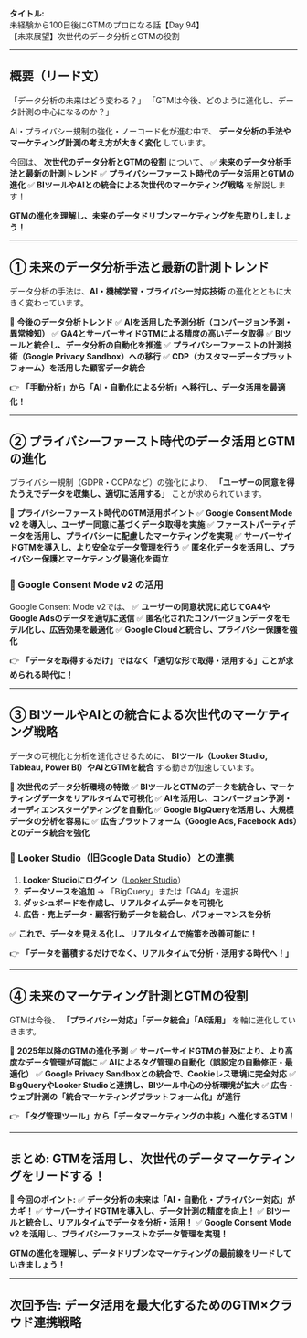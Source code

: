 **タイトル:**\
未経験から100日後にGTMのプロになる話【Day 94】\
【未来展望】次世代のデータ分析とGTMの役割

---

## **概要（リード文）**

「データ分析の未来はどう変わる？」
「GTMは今後、どのように進化し、データ計測の中心になるのか？」

AI・プライバシー規制の強化・ノーコード化が進む中で、
**データ分析の手法やマーケティング計測の考え方が大きく変化** しています。

今回は、 **次世代のデータ分析とGTMの役割** について、
✅ **未来のデータ分析手法と最新の計測トレンド**
✅ **プライバシーファースト時代のデータ活用とGTMの進化**
✅ **BIツールやAIとの統合による次世代のマーケティング戦略**
を解説します！

**GTMの進化を理解し、未来のデータドリブンマーケティングを先取りしましょう！**

---

## **① 未来のデータ分析手法と最新の計測トレンド**

データ分析の手法は、**AI・機械学習・プライバシー対応技術** の進化とともに大きく変わっています。

📌 **今後のデータ分析トレンド**
✅ **AIを活用した予測分析（コンバージョン予測・異常検知）**
✅ **GA4とサーバーサイドGTMによる精度の高いデータ取得**
✅ **BIツールと統合し、データ分析の自動化を推進**
✅ **プライバシーファーストの計測技術（Google Privacy Sandbox）への移行**
✅ **CDP（カスタマーデータプラットフォーム）を活用した顧客データ統合**

👉 **「手動分析」から「AI・自動化による分析」へ移行し、データ活用を最適化！**

---

## **② プライバシーファースト時代のデータ活用とGTMの進化**

プライバシー規制（GDPR・CCPAなど）の強化により、
**「ユーザーの同意を得たうえでデータを収集し、適切に活用する」** ことが求められています。

📌 **プライバシーファースト時代のGTM活用ポイント**
✅ **Google Consent Mode v2 を導入し、ユーザー同意に基づくデータ取得を実施**
✅ **ファーストパーティデータを活用し、プライバシーに配慮したマーケティングを実現**
✅ **サーバーサイドGTMを導入し、より安全なデータ管理を行う**
✅ **匿名化データを活用し、プライバシー保護とマーケティング最適化を両立**

### **🔹 Google Consent Mode v2 の活用**

Google Consent Mode v2では、
✅ **ユーザーの同意状況に応じてGA4やGoogle Adsのデータを適切に送信**
✅ **匿名化されたコンバージョンデータをモデル化し、広告効果を最適化**
✅ **Google Cloudと統合し、プライバシー保護を強化**

👉 **「データを取得するだけ」ではなく「適切な形で取得・活用する」ことが求められる時代に！**

---

## **③ BIツールやAIとの統合による次世代のマーケティング戦略**

データの可視化と分析を進化させるために、
**BIツール（Looker Studio, Tableau, Power BI）やAIとGTMを統合** する動きが加速しています。

📌 **次世代のデータ分析環境の特徴**
✅ **BIツールとGTMのデータを統合し、マーケティングデータをリアルタイムで可視化**
✅ **AIを活用し、コンバージョン予測・オーディエンスターゲティングを自動化**
✅ **Google BigQueryを活用し、大規模データの分析を容易に**
✅ **広告プラットフォーム（Google Ads, Facebook Ads）とのデータ統合を強化**

### **🔹 Looker Studio（旧Google Data Studio）との連携**

1. **Looker Studioにログイン**（[Looker Studio](https://lookerstudio.google.com/)）
2. **データソースを追加** → 「BigQuery」または「GA4」を選択
3. **ダッシュボードを作成し、リアルタイムデータを可視化**
4. **広告・売上データ・顧客行動データを統合し、パフォーマンスを分析**

✅ **これで、データを見える化し、リアルタイムで施策を改善可能に！**

👉 **「データを蓄積するだけでなく、リアルタイムで分析・活用する時代へ！」**

---

## **④ 未来のマーケティング計測とGTMの役割**

GTMは今後、
**「プライバシー対応」「データ統合」「AI活用」** を軸に進化していきます。

📌 **2025年以降のGTMの進化予測**
✅ **サーバーサイドGTMの普及により、より高度なデータ管理が可能に**
✅ **AIによるタグ管理の自動化（誤設定の自動修正・最適化）**
✅ **Google Privacy Sandboxとの統合で、Cookieレス環境に完全対応**
✅ **BigQueryやLooker Studioと連携し、BIツール中心の分析環境が拡大**
✅ **広告・ウェブ計測の「統合マーケティングプラットフォーム化」が進行**

👉 **「タグ管理ツール」から「データマーケティングの中核」へ進化するGTM！**

---

## **まとめ: GTMを活用し、次世代のデータマーケティングをリードする！**

📌 **今回のポイント:**
✅ **データ分析の未来は「AI・自動化・プライバシー対応」がカギ！**
✅ **サーバーサイドGTMを導入し、データ計測の精度を向上！**
✅ **BIツールと統合し、リアルタイムでデータを分析・活用！**
✅ **Google Consent Mode v2 を活用し、プライバシーファーストなデータ管理を実現！**

**GTMの進化を理解し、データドリブンなマーケティングの最前線をリードしていきましょう！**

---

## **次回予告: データ活用を最大化するためのGTM×クラウド連携戦略**